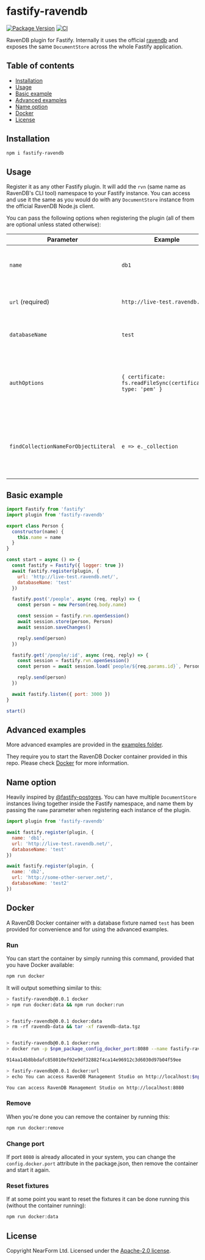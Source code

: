 # fastify-ravendb

[![Package Version](https://img.shields.io/npm/v/fastify-ravendb.svg)](https://npm.im/fastify-ravendb)
[![CI](https://github.com/nearform/fastify-ravendb/actions/workflows/ci.yml/badge.svg)](https://github.com/nearform/fastify-ravendb/actions/workflows/ci.yml)

RavenDB plugin for Fastify. Internally it uses the official [ravendb](https://github.com/ravendb/ravendb-nodejs-client) and exposes the same `DocumentStore` across the whole Fastify application.

## Table of contents

- [Installation](#installation)
- [Usage](#usage)
- [Basic example](#basic-example)
- [Advanced examples](#advanced-examples)
- [Name option](#name-option)
- [Docker](#docker)
- [License](#license)

## Installation

```bash
npm i fastify-ravendb
```

## Usage

Register it as any other Fastify plugin. It will add the `rvn` (same name as RavenDB's CLI tool) namespace to your Fastify instance. You can access and use it the same as you would do with any `DocumentStore` instance from the official RavenDB Node.js client.

You can pass the following options when registering the plugin (all of them are optional unless stated otherwise):

| Parameter | Example | Description |
| --- | --- | --- |
| `name` | `db1` | Specific name for the `DocumentStore`. Please check [Name option](#name-option) for more information.
| `url` (required) | `http://live-test.ravendb.net` | RavenDB server URL. Same as in [ravendb#getting-started](https://github.com/ravendb/ravendb-nodejs-client#getting-started).
| `databaseName` | `test` | Database name. Same as in [ravendb#getting-started](https://github.com/ravendb/ravendb-nodejs-client#getting-started).
| `authOptions` | `{ certificate: fs.readFileSync(certificate), type: 'pem' }` | Authentication options (i.e. certificate and password). Same as in [ravendb#working-with-secured-server](https://github.com/ravendb/ravendb-nodejs-client#working-with-secured-server).
| `findCollectionNameForObjectLiteral` | `e => e._collection` | A function to extract the target collection from an object literal entity. Same as in [ravendb#using-object-literals-for-entities](https://github.com/ravendb/ravendb-nodejs-client#using-object-literals-for-entities).

## Basic example

```javascript
import Fastify from 'fastify'
import plugin from 'fastify-ravendb'

export class Person {
  constructor(name) {
    this.name = name
  }
}

const start = async () => {
  const fastify = Fastify({ logger: true })
  await fastify.register(plugin, {
    url: 'http://live-test.ravendb.net/',
    databaseName: 'test'
  })

  fastify.post('/people', async (req, reply) => {
    const person = new Person(req.body.name)

    const session = fastify.rvn.openSession()
    await session.store(person, Person)
    await session.saveChanges()

    reply.send(person)
  })

  fastify.get('/people/:id', async (req, reply) => {
    const session = fastify.rvn.openSession()
    const person = await session.load(`people/${req.params.id}`, Person)

    reply.send(person)
  })

  await fastify.listen({ port: 3000 })
}

start()
```

## Advanced examples

More advanced examples are provided in the [examples folder](examples/).

They require you to start the RavenDB Docker container provided in this repo. Please check [Docker](#docker) for more information.

## Name option

Heavily inspired by [@fastify-postgres](https://github.com/fastify/fastify-postgres/). You can have multiple `DocumentStore` instances living together inside the Fastify namespace, and name them by passing the `name` parameter when registering each instance of the plugin.

```javascript
import plugin from 'fastify-ravendb'

await fastify.register(plugin, {
  name: 'db1',
  url: 'http://live-test.ravendb.net/',
  databaseName: 'test'
})

await fastify.register(plugin, {
  name: 'db2',
  url: 'http://some-other-server.net/',
  databaseName: 'test2'
})
```

## Docker

A RavenDB Docker container with a database fixture named `test` has been provided for convenience and for using the advanced examples.

### Run

You can start the container by simply running this command, provided that you have Docker available:
```bash
npm run docker
```

It will output something similar to this:
```bash
> fastify-ravendb@0.0.1 docker
> npm run docker:data && npm run docker:run


> fastify-ravendb@0.0.1 docker:data
> rm -rf ravendb-data && tar -xf ravendb-data.tgz


> fastify-ravendb@0.0.1 docker:run
> docker run -p $npm_package_config_docker_port:8080 --name fastify-ravendb -e RAVEN_ARGS='--Setup.Mode=None' -e RAVEN_Security_UnsecuredAccessAllowed=PublicNetwork -v $(pwd)/ravendb-data:/opt/RavenDB/Server/RavenData -d ravendb/ravendb:ubuntu-latest && npm run docker:url

914aa14b8bbdafc858010ef92e9df32882f4ca14e96912c3d6030d97b04f59ee

> fastify-ravendb@0.0.1 docker:url
> echo You can access RavenDB Management Studio on http://localhost:$npm_package_config_docker_port

You can access RavenDB Management Studio on http://localhost:8080
```

### Remove

When you're done you can remove the container by running this:
```bash
npm run docker:remove
```

### Change port

If port `8080` is already allocated in your system, you can change the `config.docker.port` attribute in the package.json, then remove the container and start it again.

### Reset fixtures

If at some point you want to reset the fixtures it can be done running this (without the container running):
```bash
npm run docker:data
```

## License

Copyright NearForm Ltd. Licensed under the [Apache-2.0 license](http://www.apache.org/licenses/LICENSE-2.0).